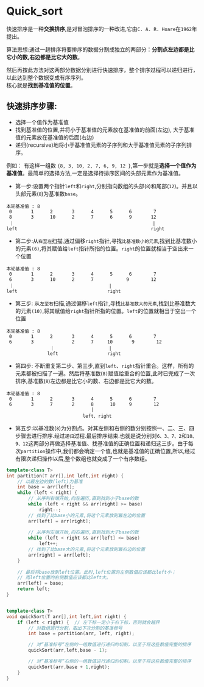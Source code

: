 # Quick_sort

快速排序是一种**交换排序**,是对冒泡排序的一种改进,它由`C. A. R. Hoare`在`1962`年提出。

算法思想:通过一趟排序将要排序的数据分割成独立的两部分：**分割点左边都是比它小的数,右边都是比它大的数**。  
 
然后再按此方法对这两部分数据分别进行快速排序，整个排序过程可以递归进行，以此达到整个数据变成有序序列。  
核心就是**找到基准值的位置**。

## 快速排序步骤:
- 选择一个值作为基准值
- 找到基准值的位置,并将小于基准值的元素放在基准值的前面(左边), 大于基准值的元素放在基准值的后面(右边)
- 递归(recursive)地将小于基准值元素的子序列和大于基准值元素的子序列排序。

例如：
有这样一组数 `{8, 3, 10, 2, 7, 6, 9, 12 }`,第一步就是**选择一个值作为基准值**。最简单的选择方法,一定是选择待排序区间的头部元素作为基准值。
- 第一步:设置两个指针`left`和`right`,分别指向数组的头部(`8`)和尾部(`12`)。并且以头部元素(`8`)为基准数`base`。
```
本轮基准值 : 8
 0       1      2       3      4      5      6        7
 8       3      10      2      7      6      9       12   
 ｜                                                   |  
left                                                 right   
```

- 第二步:从`右至左`扫描,通过偏移`right`指针,寻找`比基准数小的元素`,找到比基准数小的元素`(6)`,将其赋值给`left`指针所指的位置。`right`的位置就相当于空出来一个位置
```
本轮基准值 : 8
 0       1      2       3      4      5      6        7
 6       3      10      2      7            9        12   
 ｜                                   |               
left                                 right              
```

- 第三步: 从`左至右`扫描,通过偏移`left`指针,寻找`比基准数大的元素`,找到比基准数大的元素`(10)`,将其赋值给`right`指针所指的位置。`left`的位置就相当于空出一个位置
```
本轮基准值 : 8
 0       1      2       3      4      5      6        7
 6       3              2      7     10       9        12   
                ｜                    |               
               left                  right      
```

- 第四步: 不断重复第二步、第三步,直到`left`、`right`指针重合。这样，所有的元素都被扫描了一遍。然后将基准数(`8)`赋值给重合的位置,此时已完成了一次排序,基准数(`8`)左边都是比它小的数、右边都是比它大的数。
```
本轮基准值 : 8  
 0       1      2       3      4      5      6        7
 6       3      7       2      8      10     9        12   
                               |                     
                            left、right                 
```
- 第五步:以基准数(`8`)为分割点。对其左侧和右侧的数分别按照一、二、三、四步骤去进行排序.经过`递归`过程.最后排序结束.也就是说分别对`6、3、7、2`和`10、9、12`这两部分再做选择基准值、找基准值的正确位置和递归这三步。由于每次`partition`操作中,我们都会确定一个值,也就是基准值的正确位置,所以,经过有限次递归操作以后,整个数组也就变成了一个有序数组。

```c++
template<class T>
int partition(T arr[],int left,int right) {
    // 以最左边的数(left)为基准
    int base = arr[left];
    while (left < right) {
        // 从序列右端开始,向左遍历,直到找到小于base的数
        while (left < right && arr[right] >= base)
            right--;
        // 找到了比base小的元素,将这个元素放到最左边的位置
        arr[left] = arr[right];
 
        // 从序列左端开始,向右遍历,直到找到大于base的数
        while (left < right && arr[left] <= base)
            left++;
        // 找到了比base大的元素,将这个元素放到最右边的位置
        arr[right] = arr[left];
    }
 
    // 最后将base放到left位置。此时,left位置的左侧数值应该都比left小；
    // 而left位置的右侧数值应该都比left大。
    arr[left] = base;
    return left;
}


template<class T>
void quickSort(T arr[],int left,int right) {
    if (left < right) {  // 左下标一定小于右下标，否则就会越界
        // 对数组进行分割，取出下次分割的基准标号
        int base = partition(arr, left, right);

        // 对“基准标号“左侧的一组数值进行递归的切割，以至于将这些数值完整的排序
        quickSort(arr,left,base - 1);

        // 对“基准标号“右侧的一组数值进行递归的切割，以至于将这些数值完整的排序
        quickSort(arr,base + 1,right);
    }
}
```
